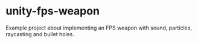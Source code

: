 # unity-fps-weapon
Example project about implementing an FPS weapon with sound, particles, raycasting and bullet holes.
